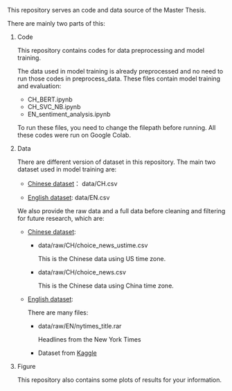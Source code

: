 This repository serves an code and data source of the Master Thesis.



There are mainly two parts of this:

1. Code

   This repository contains codes for data preprocessing and model training.

   The data used in model training is already preprocessed and no need to run those codes in preprocess_data. These files contain model training and evaluation:

   - CH_BERT.ipynb
   - CH_SVC_NB.ipynb
   - EN_sentiment_analysis.ipynb

   To run these files, you need to change the filepath before running. All these codes were run on Google Colab.

2. Data

   There are different version of dataset in this repository. The main two dataset used in model training are:

   - [Chinese dataset]()： data/CH.csv 

   - [English dataset](): data/EN.csv 

   We also provide the raw data and a full data before cleaning and filtering for future research, which are:

   - [Chinese dataset]():  

     - data/raw/CH/choice_news_ustime.csv

        This is the Chinese data using US time zone. 

     - data/raw/CH/choice_news.csv 

       This is the Chinese data using China time zone. 

   - [English dataset]():

     There are many files:

     - data/raw/EN/nytimes_title.rar 

       Headlines from the New York Times

     - Dataset from [Kaggle](https://www.kaggle.com/miguelaenlle/massive-stock-news-analysis-db-for-nlpbacktests)

3. Figure

   This repository also contains some plots of results for your information.
